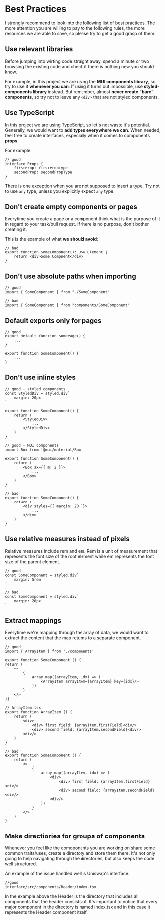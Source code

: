# Best Practices

I strongly recommend to look into the following list of best practices. The more attention you are willing to pay to the following rules, the more resources we are able to save, so please try to get a good grasp of them.

## Use relevant libraries

Before jumping into wirting code straight away, spend a minute or two browsing the existing code and check if there is nothing new you should know.

For example, in this project we are using the **MUI components library**, so try to use it **whenever you can**. If using it turns out impossible, use **styled-components library** instead.
But remember, almost **never create "bare" components**, so try not to leave any `<div>` that are not styled components.

## Use TypeScript

In this project we are using TypeScript, so let's not waste it's potential.
Generally, we would want to **add types everywhere we can**. When needed, feel free to create interfaces, especially when it comes to components **props**.

For example:

```tsx
// good
interface Props {
    firstProp: firstPropType
    secondProp: secondPropType
}
```

There is one exception when you are not supposed to insert a type. Try not to use `any` type, unless you explicitly expect `any` type.

## Don't create empty components or pages

Everytime you create a page or a component think what is the purpose of it in regard to your task/pull request. If there is no purpose, don't bother creating it.

This is the example of what **we should avoid**:

```tsx
// bad
export function SomeComponent(): JSX.Element {
    return <div>Some Compnent</div>
}
```

## Don't use absolute paths when importing

```tsx
// good
import { SomeComponent } from "./SomeComponent"

// bad
import { SomeComponent } from "components/SomeComponent"
```

## Default exports only for pages

```tsx
// good
export default function SomePage() {
    ...
}

export function SomeComponent() {
    ...
}
```

## Don't use inline styles

```tsx
// good - styled components
const StyledDiv = styled.div`
    margin: 20px
`

export function SomeComponent() {
    return (
        <StyledDiv>
            ...
        </StyledDiv>
    )
}

// good - MUI components
import Box from '@mui/material/Box'

export function SomeComponent() {
    return (
        <Box sx={{ m: 2 }}>
            ...
        </Box>
    )
}

// bad
export function SomeComponent() {
    return (
        <div styles={{ margin: 20 }}>
            ...
        </div>
    )
}
```

## Use relative measures instead of pixels

Relative measures include rem and em.
Rem is a unit of measurement that represents the font size of the root element while em represents the font size of the parent element.

```tsx
// good
const SomeComponent = styled.div`
    margin: 5rem
`

// bad
const SomeComponent = styled.div`
    margin: 20px
`
```

## Extract mappings

Everytime we're mapping through the array of data, we would want to extract the content that the map returns to a separate component.

```tsx
// good
import { ArrayItem } from './components'

export function SomeComponent () {
return (
    <>
        {
            array.map((arrayItem, idx) => (
                <ArrayItem arrayItem={arrayItem} key={idx}/>
            ))
        }
    </>
)}

// ArrayItem.tsx
export function ArrayItem () {
    return (
        <div>
            <div> first field: {arrayItem.firstField}<div/>
            <div> second field: {arrayItem.secondField}<div/>
        <div/>
    )
}

// bad
export function SomeComponent () {
    return (
        <>
            {
                array.map((arrayItem, idx) => (
                    <div>
                        <div> first field: {arrayItem.firstField}<div/>
                        <div> second field: {arrayItem.secondField}<div/>
                    <div/>
                ))
            }
        </>
    )
}
```

## Make directiories for groups of components

Whenever you feel like the comoponents you are working on share some common traits/uses, create a directory and store them there. It's not only going to help navigating through the directories, but also keeps the code well structured.

An example of the issue handled well is Uniswap's interface.

``` tsx
//good
interface/src/components/Header/index.tsx
```

In the example above the Header is the directory that includes all components that the header consists of. It's important to notice that every major component in the directory is named index.tsx and in this case it represents the Header component itself.
